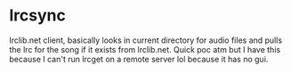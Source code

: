 # lrcsync
lrclib.net client, basically looks in current directory for audio files and pulls the lrc for the song if it exists from lrclib.net. Quick poc atm but I have this because I can't run lrcget on a remote server lol because it has no gui.
